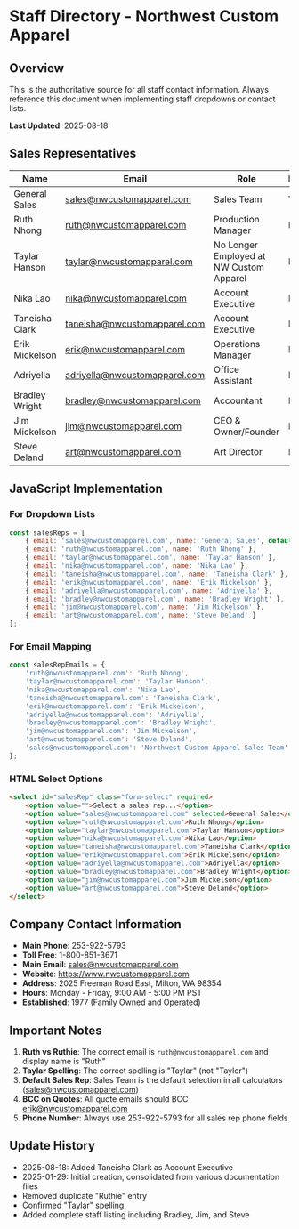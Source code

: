 # Staff Directory - Northwest Custom Apparel

## Overview
This is the authoritative source for all staff contact information. Always reference this document when implementing staff dropdowns or contact lists.

**Last Updated**: 2025-08-18

## Sales Representatives

| Name | Email | Role | Default |
|------|-------|------|---------|
| General Sales | sales@nwcustomapparel.com | Sales Team | Yes |
| Ruth Nhong | ruth@nwcustomapparel.com | Production Manager | No |
| Taylar Hanson | taylar@nwcustomapparel.com | No Longer Employed at NW Custom Apparel| No |
| Nika Lao | nika@nwcustomapparel.com | Account Executive | No |
| Taneisha Clark | taneisha@nwcustomapparel.com | Account Executive | No |
| Erik Mickelson | erik@nwcustomapparel.com | Operations Manager | No |
| Adriyella | adriyella@nwcustomapparel.com | Office Assistant | No |
| Bradley Wright | bradley@nwcustomapparel.com | Accountant | No |
| Jim Mickelson | jim@nwcustomapparel.com | CEO & Owner/Founder | No |
| Steve Deland | art@nwcustomapparel.com | Art Director | No |

## JavaScript Implementation

### For Dropdown Lists
```javascript
const salesReps = [
    { email: 'sales@nwcustomapparel.com', name: 'General Sales', default: true },
    { email: 'ruth@nwcustomapparel.com', name: 'Ruth Nhong' },
    { email: 'taylar@nwcustomapparel.com', name: 'Taylar Hanson' },
    { email: 'nika@nwcustomapparel.com', name: 'Nika Lao' },
    { email: 'taneisha@nwcustomapparel.com', name: 'Taneisha Clark' },
    { email: 'erik@nwcustomapparel.com', name: 'Erik Mickelson' },
    { email: 'adriyella@nwcustomapparel.com', name: 'Adriyella' },
    { email: 'bradley@nwcustomapparel.com', name: 'Bradley Wright' },
    { email: 'jim@nwcustomapparel.com', name: 'Jim Mickelson' },
    { email: 'art@nwcustomapparel.com', name: 'Steve Deland' }
];
```

### For Email Mapping
```javascript
const salesRepEmails = {
    'ruth@nwcustomapparel.com': 'Ruth Nhong',
    'taylar@nwcustomapparel.com': 'Taylar Hanson',
    'nika@nwcustomapparel.com': 'Nika Lao',
    'taneisha@nwcustomapparel.com': 'Taneisha Clark',
    'erik@nwcustomapparel.com': 'Erik Mickelson',
    'adriyella@nwcustomapparel.com': 'Adriyella',
    'bradley@nwcustomapparel.com': 'Bradley Wright',
    'jim@nwcustomapparel.com': 'Jim Mickelson',
    'art@nwcustomapparel.com': 'Steve Deland',
    'sales@nwcustomapparel.com': 'Northwest Custom Apparel Sales Team'
};
```

### HTML Select Options
```html
<select id="salesRep" class="form-select" required>
    <option value="">Select a sales rep...</option>
    <option value="sales@nwcustomapparel.com" selected>General Sales</option>
    <option value="ruth@nwcustomapparel.com">Ruth Nhong</option>
    <option value="taylar@nwcustomapparel.com">Taylar Hanson</option>
    <option value="nika@nwcustomapparel.com">Nika Lao</option>
    <option value="taneisha@nwcustomapparel.com">Taneisha Clark</option>
    <option value="erik@nwcustomapparel.com">Erik Mickelson</option>
    <option value="adriyella@nwcustomapparel.com">Adriyella</option>
    <option value="bradley@nwcustomapparel.com">Bradley Wright</option>
    <option value="jim@nwcustomapparel.com">Jim Mickelson</option>
    <option value="art@nwcustomapparel.com">Steve Deland</option>
</select>
```

## Company Contact Information

- **Main Phone**: 253-922-5793
- **Toll Free**: 1-800-851-3671
- **Main Email**: sales@nwcustomapparel.com
- **Website**: https://www.nwcustomapparel.com
- **Address**: 2025 Freeman Road East, Milton, WA 98354
- **Hours**: Monday - Friday, 9:00 AM - 5:00 PM PST
- **Established**: 1977 (Family Owned and Operated)

## Important Notes

1. **Ruth vs Ruthie**: The correct email is `ruth@nwcustomapparel.com` and display name is "Ruth"
2. **Taylar Spelling**: The correct spelling is "Taylar" (not "Taylor")
3. **Default Sales Rep**: Sales Team is the default selection in all calculators (sales@nwcustomapparel.com)
4. **BCC on Quotes**: All quote emails should BCC erik@nwcustomapparel.com
5. **Phone Number**: Always use 253-922-5793 for all sales rep phone fields

## Update History

- 2025-08-18: Added Taneisha Clark as Account Executive
- 2025-01-29: Initial creation, consolidated from various documentation files
- Removed duplicate "Ruthie" entry
- Confirmed "Taylar" spelling
- Added complete staff listing including Bradley, Jim, and Steve